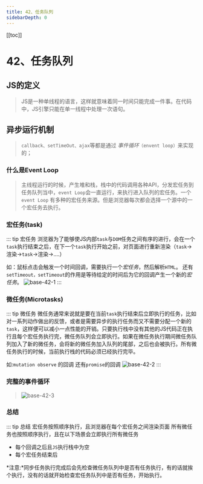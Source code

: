 ```yaml
---
title: 42、任务队列
sidebarDepth: 0
---
```

[[toc]]
# 42、任务队列

## JS的定义
>JS是一种单线程的语言，这样就意味着同一时间只能完成一件事。在代码中，JS引擎只能在单一线程中处理一次语句。

## 异步运行机制
>`callback、setTimeOut、ajax`等都是通过 *事件循环*`（envent loop）`来实现的；
### 什么是Event Loop
>主线程运行的时候，产生堆和栈，栈中的代码调用各种API，分发宏任务到任务队列当中，`event Loop`会一直运行，来执行进入队列的宏任务。一个`event Loop` 有多种的宏任务来源。但是浏览器每次都会选择一个源中的一个宏任务去执行。
### 宏任务(task)
::: tip 宏任务
浏览器为了能够使JS内部`task`与`DOM`任务之间有序的进行，会在一个`task`执行结束之后，在下一个`task`执行开始之前，对页面进行重新渲染（`task`->渲染->`task`->渲染->....）

如：鼠标点击会触发一个时间回调，需要执行一个*宏任务*，然后解析`HTML`。
还有`setTimeout，setTimeout`的作用是等待给定的时间后为它的回调产生一个新的*宏任务*。
<img :src="$withBase('/assets/base-42-1.png')" alt="base-42-1">
:::

### 微任务(Microtasks)
::: tip 微任务
微任务通常来说就是要在当前`task`执行结束后立即执行的任务，比如对一系列动作做出的反馈，或者是需要异步的执行任务而又不需要分配一个新的`task`，这样便可以减小一点性能的开销。只要执行栈中没有其他的JS代码正在执行且每个宏任务执行完，微任务队列会立即执行。如果在微任务执行期间微任务队列加入了新的微任务，会将新的微任务加入队列的尾部，之后也会被执行。所有微任务执行的时候，当前执行栈的代码必须已经执行完毕。

如:`mutation observe` 的回调
还有`promise`的回调
<img :src="$withBase('/assets/base-42-2.png')" alt="base-42-2">
:::

### 完整的事件循环
><img :src="$withBase('/assets/base-42-3.png')" alt="base-42-3">
### 总结
::: tip 总结
宏任务按照顺序执行，且浏览器在每个宏任务之间渲染页面
所有微任务也按照顺序执行，且在以下场景会立即执行所有微任务
- 每个回调之后且`JS`执行栈中为空
- 每个宏任务结束后

*注意:*同步任务执行完成后会先检查微任务队列中是否有任务执行，有的话就挨个执行，没有的话就开始检查宏任务队列中是否有任务，开始执行。